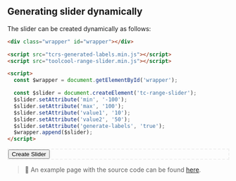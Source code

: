 ## Generating slider dynamically

<div data-examples="created-slider-dynamically"></div>

The slider can be created dynamically as follows:

```html
<div class="wrapper" id="wrapper"></div>

<script src="tcrs-generated-labels.min.js"></script>
<script src="toolcool-range-slider.min.js"></script>

<script>
  const $wrapper = document.getElementById('wrapper');

  const $slider = document.createElement('tc-range-slider');
  $slider.setAttribute('min', '-100');
  $slider.setAttribute('max', '100');
  $slider.setAttribute('value1', '10');
  $slider.setAttribute('value2', '50');
  $slider.setAttribute('generate-labels', 'true');
  $wrapper.append($slider);
</script>
```

<div class="my-12 flex flex-col items-center p-4" 
    id="slider-box-1"
    style="border: 2px dashed #efefef">
    <button id="create-slider-btn-1" type="button" class="group inline-flex items-center h-9 rounded-full text-sm font-semibold whitespace-nowrap px-3 focus:outline-none focus:ring-2 bg-sky-50 text-sky-600 hover:bg-sky-100 hover:text-sky-700 focus:ring-sky-600 mt-8 mx-2">Create Slider</button>
</div> 

> :pushpin: An example page with the source code can be found [here](https://github.com/mzusin/toolcool-range-slider/blob/main/examples/22-gererate-slider-dynamically.html).
